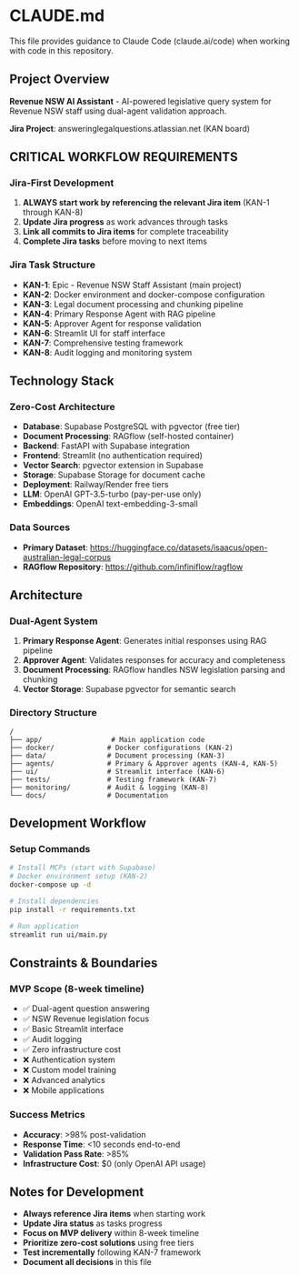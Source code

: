 # CLAUDE.md

This file provides guidance to Claude Code (claude.ai/code) when working with code in this repository.

## Project Overview

**Revenue NSW AI Assistant** - AI-powered legislative query system for Revenue NSW staff using dual-agent validation approach.

**Jira Project**: answeringlegalquestions.atlassian.net (KAN board)

## CRITICAL WORKFLOW REQUIREMENTS

### **Jira-First Development**
1. **ALWAYS start work by referencing the relevant Jira item** (KAN-1 through KAN-8)
2. **Update Jira progress** as work advances through tasks
3. **Link all commits to Jira items** for complete traceability
4. **Complete Jira tasks** before moving to next items

### **Jira Task Structure**
- **KAN-1**: Epic - Revenue NSW Staff Assistant (main project)
- **KAN-2**: Docker environment and docker-compose configuration
- **KAN-3**: Legal document processing and chunking pipeline
- **KAN-4**: Primary Response Agent with RAG pipeline
- **KAN-5**: Approver Agent for response validation
- **KAN-6**: Streamlit UI for staff interface
- **KAN-7**: Comprehensive testing framework
- **KAN-8**: Audit logging and monitoring system

## Technology Stack

### **Zero-Cost Architecture**
- **Database**: Supabase PostgreSQL with pgvector (free tier)
- **Document Processing**: RAGflow (self-hosted container)
- **Backend**: FastAPI with Supabase integration
- **Frontend**: Streamlit (no authentication required)
- **Vector Search**: pgvector extension in Supabase
- **Storage**: Supabase Storage for document cache
- **Deployment**: Railway/Render free tiers
- **LLM**: OpenAI GPT-3.5-turbo (pay-per-use only)
- **Embeddings**: OpenAI text-embedding-3-small

### **Data Sources**
- **Primary Dataset**: https://huggingface.co/datasets/isaacus/open-australian-legal-corpus
- **RAGflow Repository**: https://github.com/infiniflow/ragflow

## Architecture

### **Dual-Agent System**
1. **Primary Response Agent**: Generates initial responses using RAG pipeline
2. **Approver Agent**: Validates responses for accuracy and completeness
3. **Document Processing**: RAGflow handles NSW legislation parsing and chunking
4. **Vector Storage**: Supabase pgvector for semantic search

### **Directory Structure**
```
/
├── app/                 # Main application code
├── docker/             # Docker configurations (KAN-2)
├── data/               # Document processing (KAN-3)
├── agents/             # Primary & Approver agents (KAN-4, KAN-5)
├── ui/                 # Streamlit interface (KAN-6)
├── tests/              # Testing framework (KAN-7)
├── monitoring/         # Audit & logging (KAN-8)
└── docs/               # Documentation
```

## Development Workflow

### **Setup Commands**
```bash
# Install MCPs (start with Supabase)
# Docker environment setup (KAN-2)
docker-compose up -d

# Install dependencies
pip install -r requirements.txt

# Run application
streamlit run ui/main.py
```

## Constraints & Boundaries

### **MVP Scope (8-week timeline)**
- ✅ Dual-agent question answering
- ✅ NSW Revenue legislation focus
- ✅ Basic Streamlit interface
- ✅ Audit logging
- ✅ Zero infrastructure cost
- ❌ Authentication system
- ❌ Custom model training
- ❌ Advanced analytics
- ❌ Mobile applications

### **Success Metrics**
- **Accuracy**: >98% post-validation
- **Response Time**: <10 seconds end-to-end
- **Validation Pass Rate**: >85%
- **Infrastructure Cost**: $0 (only OpenAI API usage)

## Notes for Development

- **Always reference Jira items** when starting work
- **Update Jira status** as tasks progress
- **Focus on MVP delivery** within 8-week timeline
- **Prioritize zero-cost solutions** using free tiers
- **Test incrementally** following KAN-7 framework
- **Document all decisions** in this file